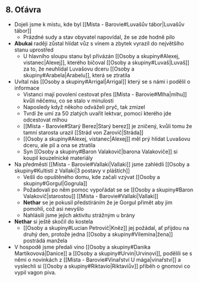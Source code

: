 ## 8. Oťávra
- Dojeli jsme k místu, kde byl [[Místa - Barovie#Luvašův tábor|Luvašův tábor]]
	- Prázdné sudy a stav obyvatel napovídal, že se zde hodně pilo
- **Abukai** raději zůstal hlídat vůz s vínem a zbytek vyrazil do největšího stanu uprostřed
	- U hlavního sloupu stanu byl přivázán [[Osoby a skupiny#Alexej, vistanec|Alexej]], kterého bičoval [[Osoby a skupiny#Luvaš|Luvaš]] za to, že neuhlídal Luvašovu dceru [[Osoby a skupiny#Arabela|Arabelu]], která se ztratila
- Uvítal nás [[Osoby a skupiny#Arrigal|Arrigal]] který se s námi i podělil o informace
	- Vistanci mají povolení cestovat přes [[Místa - Barovie#Mlha|mlhu]] kvůli něčemu, co se stalo v minulosti
	- Naposledy když někoho odváželi pryč, tak zmizel
	- Tvrdí že umí za 50 zlatých uvařit lektvar, pomocí kterého jde odcestovat mlhou
	- [[Místa - Barovie#Starý Berez|Starý berez]] je zničený, kvůli tomu že tamní starosta urazil [[Strád von Zarovič|Stráda]]
	- [[Osoby a skupiny#Alexej, vistanec|Alexej]] měl prý hlídat Luvašovu dceru, ale pil a ona se ztratila
	- Syn [[Osoby a skupiny#Baron Valakovič|barona Valakoviče]] si koupil kouzelnické materiály
- Na předměstí [[Místa - Barovie#Vallaki|Vallaki]] jsme zahlédli [[Osoby a skupiny#Kultisti z Vallaki|3 postavy v pláštích]]
	- Vešli do opuštěného domu, kde začali vzývat [[Osoby a skupiny#Gorgul|Gogrula]]
	- Požadovali po něm pomoc vypořádat se se [[Osoby a skupiny#Baron Valakovič|starostou]] [[Místa - Barovie#Vallaki|Vallaki]]
	- **Nethar** se je pokusil předstíráním že je Gorgul přimět aby jim pomohli, což asi nevyšlo
	- Nahlásili jsme jejich aktivitu strážným u brány
- **Nethar** si ještě skočil do kostela
	- [[Osoby a skupiny#Lucian Petrovič|Kněz]] jej požádal, ať přijdou na druhý den, protože jedna [[Osoby a skupiny#Vilemína|žena]] postrádá manžela
- V hospodě jsme předali víno [[Osoby a skupiny#Danika Martikovová|Danice]] a [[Osoby a skupiny#Urvin|Urvinovi]], podělili se s němi o novinkách z [[Místa - Barovie#Vinařství U mága|vinařství]] a vyslechli si [[Osoby a skupiny#Riktavio|Riktaviův]] příběh o gnomovi co vypil vagon piva. 